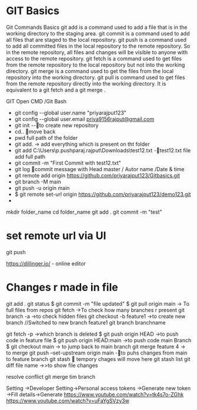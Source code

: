 # GIT Basics
Git Commands
Basics
git add is a command used to add a file that is in the working directory to the staging area.
git commit is a command used to add all files that are staged to the local repository.
git push is a command used to add all committed files in the local repository to the remote repository. So in the remote repository, all files and changes will be visible to anyone with access to the remote repository.
git fetch is a command used to get files from the remote repository to the local repository but not into the working directory.
git merge is a command used to get the files from the local repository into the working directory.
git pull is command used to get files from the remote repository directly into the working directory. It is equivalent to a git fetch and a git merge .

GIT
Open CMD /Git Bash
-	git config --global user.name "priyarajput123"
-	git config --global user.email  priya9156rajput@gmail.com
-	git init                    --to create new repository
-	cd..                               move back
-	pwd full path of the folder
-	git add.               -> add everything which is present on tht folder
-	git add C:\Users\p.pushparaj.rajput\Downloads\test12.txt             -test12.txt file add full path
-	git commit -m "First Commit with test12.txt"
-	git log                             commit message with Head master / Autor name /Date & time
-	git remote add origin https://github.com/priyarajput123/Gitbasics.git
-	git branch -M main
-	git push -u origin main
-	$ git remote set-url origin https://github.com/priyarajput123/demo123.git
-	

mkdir folder_name
cd folder_name
git add .
git commit -m "test"
# set remote url via UI
git push

https://dillinger.io/                - online editor

# Changes r made in file
git add .
git status
$ git commit -m "file updated"
$ git pull origin main                 -> To full files from repos
git fetch                                 ->To check how many branches r present 
git branch -a                            ->to check hidden files
git checkout -b feature1           ->to create new branch //Switched to new branch feature1
git branch branchname

git fetch -p                                   ->which branch is deleted
$ git push origin HEAD                     ->to push code in feature file
$ git push origin HEAD:main                    ->to push code main Branch
$ git checkout main                           -> to jump back to main branch 
git  merge feature 4          -> to merge 
git push –set-upstream origin main                         -to puhs changes from main to feature branch
git stash                                                        tempory chages will move here
git stash  list
git diff file name                              ->>to show file changes

resolve conflict
git merge tim branch

Setting ->Developer Setting->Personal access tokens ->Generate new token ->Fill details->Generate
https://www.youtube.com/watch?v=tk4s7o-ZGhk
https://www.youtube.com/watch?v=uFaYgSVzy3w


